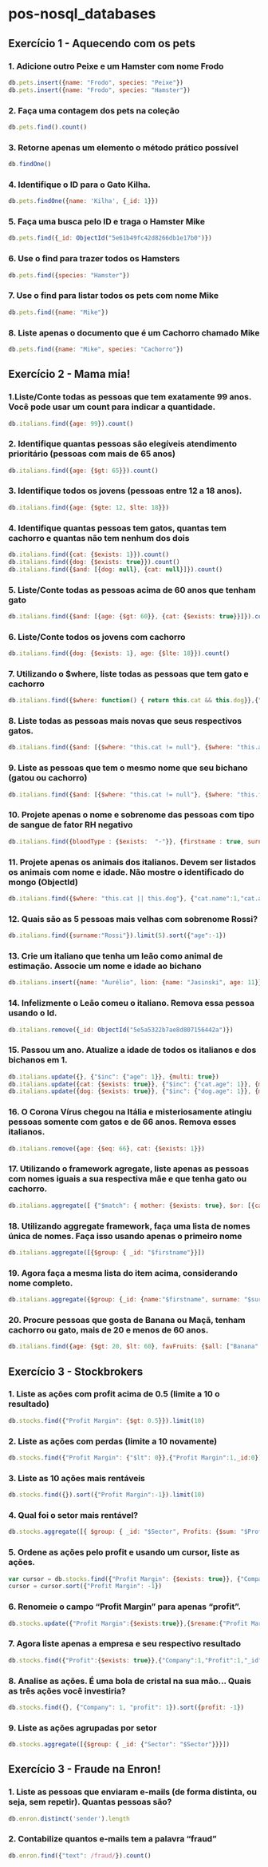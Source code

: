 # pos-nosql_databases

## Exercício 1 - Aquecendo com os pets

### 1. Adicione outro Peixe e um Hamster com nome Frodo

```javascript
db.pets.insert({name: "Frodo", species: "Peixe"})
db.pets.insert({name: "Frodo", species: "Hamster"})
```

### 2. Faça uma contagem dos pets na coleção

```javascript
db.pets.find().count()
```

### 3. Retorne apenas um elemento o método prático possível

```javascript
db.findOne()
```

### 4. Identifique o ID para o Gato Kilha.

```javascript
db.pets.findOne({name: 'Kilha', {_id: 1}})
```

### 5. Faça uma busca pelo ID e traga o Hamster Mike

```javascript
db.pets.find({_id: ObjectId("5e61b49fc42d8266db1e17b0")})
```

### 6. Use o find para trazer todos os Hamsters

```javascript
db.pets.find({species: "Hamster"})
```


### 7. Use o find para listar todos os pets com nome Mike

```javascript
db.pets.find({name: "Mike"})
```

### 8. Liste apenas o documento que é um Cachorro chamado Mike

```javascript
db.pets.find({name: "Mike", species: "Cachorro"})
```

## Exercício 2 - Mama mia!

### 1.Liste/Conte todas as pessoas que tem exatamente 99 anos. Você pode usar um count para indicar a quantidade.

```javascript
db.italians.find({age: 99}).count()
```

### 2. Identifique quantas pessoas são elegíveis atendimento prioritário (pessoas com mais de 65 anos)

```javascript
db.italians.find({age: {$gt: 65}}).count()
``` 

### 3. Identifique todos os jovens (pessoas entre 12 a 18 anos).

```javascript
db.italians.find({age: {$gte: 12, $lte: 18}})
```

### 4. Identifique quantas pessoas tem gatos, quantas tem cachorro e quantas não tem nenhum dos dois

```javascript
db.italians.find({cat: {$exists: 1}}).count()
db.italians.find({dog: {$exists: true}}).count()
db.italians.find({$and: [{dog: null}, {cat: null}]}).count()
```

### 5. Liste/Conte todas as pessoas acima de 60 anos que tenham gato

```javascript
db.italians.find({$and: [{age: {$gt: 60}}, {cat: {$exists: true}}]}).count()
```

### 6. Liste/Conte todos os jovens com cachorro

```javascript
db.italians.find({dog: {$exists: 1}, age: {$lte: 18}}).count()
```

### 7. Utilizando o $where, liste todas as pessoas que tem gato e cachorro

```javascript
db.italians.find({$where: function() { return this.cat && this.dog}},{"firstname":1,"cat":1,"dog":1,"_id":0})
```

### 8. Liste todas as pessoas mais novas que seus respectivos gatos.

```javascript
db.italians.find({$and: [{$where: "this.cat != null"}, {$where: "this.age < this.cat.age"}]})
```

### 9. Liste as pessoas que tem o mesmo nome que seu bichano (gatou ou cachorro)

```javascript
db.italians.find({$and: [{$where: "this.cat != null"}, {$where: "this.firstname == this.cat.name"}]}, {$and: [{$where: "this.dog != null"}, {$where: "this.firstname == this.dog.name"}]})
```

### 10. Projete apenas o nome e sobrenome das pessoas com tipo de sangue de fator RH negativo

```javascript
db.italians.find({bloodType : {$exists:  "-"}}, {firstname : true, surname: true})
```

### 11. Projete apenas os animais dos italianos. Devem ser listados os animais com nome e idade. Não mostre o identificado do mongo (ObjectId)

```javascript
db.italians.find({$where: "this.cat || this.dog"}, {"cat.name":1,"cat.age": 1, "dog.name":1, "dog.age":1,_id:0})
```

### 12. Quais são as 5 pessoas mais velhas com sobrenome Rossi?

```javascript
db.italians.find({surname:"Rossi"}).limit(5).sort({"age":-1})
```

### 13. Crie um italiano que tenha um leão como animal de estimação. Associe um nome e idade ao bichano

```javascript
db.italians.insert({name: "Aurélio", lion: {name: "Jasinski", age: 11}})
```

### 14. Infelizmente o Leão comeu o italiano. Remova essa pessoa usando o Id.

```javascript
db.italians.remove({_id: ObjectId("5e5a5322b7ae8d807156442a")})
```

### 15. Passou um ano. Atualize a idade de todos os italianos e dos bichanos em 1.

```javascript
db.italians.update({}, {"$inc": {"age": 1}}, {multi: true})
db.italians.update({cat: {$exists: true}}, {"$inc": {"cat.age": 1}}, {multi: true})
db.italians.update({dog: {$exists: true}}, {"$inc": {"dog.age": 1}}, {multi: true})
```


### 16. O Corona Vírus chegou na Itália e misteriosamente atingiu pessoas somente com gatos e de 66 anos. Remova esses italianos.


```javascript
db.italians.remove({age: {$eq: 66}, cat: {$exists: 1}})
```

### 17. Utilizando o framework agregate, liste apenas as pessoas com nomes iguais a sua respectiva mãe e que tenha gato ou cachorro.

```javascript
db.italians.aggregate([ {"$match": { mother: {$exists: true}, $or: [{cat: {$exists: true}}, {dog: {$exists: true}}] }}, {"$project": { "firstname": 1, "mother": 1, "cat":1, "dog":1, "isEqual": {"$cmp": ["$firstname", "$mother.firstname"]} }}, {"$match": {"isEqual": 0}}])
```

### 18. Utilizando aggregate framework, faça uma lista de nomes única de nomes. Faça isso usando apenas o primeiro nome

```javascript
db.italians.aggregate([{$group: { _id: "$firstname"}}])
```


### 19. Agora faça a mesma lista do item acima, considerando nome completo.

```javascript
db.italians.aggregate({$group: {_id: {name:"$firstname", surname: "$surname"}}})
```

### 20. Procure pessoas que gosta de Banana ou Maçã, tenham cachorro ou gato, mais de 20 e menos de 60 anos.

```javascript
db.italians.find({age: {$gt: 20, $lt: 60}, favFruits: {$all: ["Banana", "Maçã"]}, $where: "this.cat" || "this.dog"})
```

## Exercício 3 - Stockbrokers


### 1. Liste as ações com profit acima de 0.5 (limite a 10 o resultado)

```javascript
db.stocks.find({"Profit Margin": {$gt: 0.5}}).limit(10)
```

### 2. Liste as ações com perdas (limite a 10 novamente)
```javascript
db.stocks.find({"Profit Margin": {"$lt": 0}},{"Profit Margin":1,_id:0}).sort({"Profit Margin": 1}).limit(10)
```

### 3. Liste as 10 ações mais rentáveis

```javascript
db.stocks.find({}).sort({"Profit Margin":-1}).limit(10)
```

### 4. Qual foi o setor mais rentável?
```javascript
db.stocks.aggregate([{ $group: { _id: "$Sector", Profits: {$sum: "$Profit Margin"} }}, { $sort: { "Profits": -1 }} ])
```

### 5. Ordene as ações pelo profit e usando um cursor, liste as ações.
```javascript
var cursor = db.stocks.find({"Profit Margin": {$exists: true}}, {"Company": 1, "Sector": 1, "Profit Margin": 1, "_id": 0 })
cursor = cursor.sort({"Profit Margin": -1})
```

### 6. Renomeie o campo “Profit Margin” para apenas “profit”.

```javascript
db.stocks.update({"Profit Margin":{$exists:true}},{$rename:{"Profit Margin":"Profit"}},{multi: true}))
```

### 7. Agora liste apenas a empresa e seu respectivo resultado

```javascript
db.stocks.find({"Profit":{$exists: true}},{"Company":1,"Profit":1,"_id": 0}).sort({"Profit": -1})
```

### 8. Analise as ações. É uma bola de cristal na sua mão... Quais as três ações você investiria?

```javascript
db.stocks.find({}, {"Company": 1, "profit": 1}).sort({profit: -1})
```

### 9. Liste as ações agrupadas por setor

```javascript
db.stocks.aggregate([{$group: { _id: {"Sector": "$Sector"}}}])
```

## Exercício 3 - Fraude na Enron!

### 1. Liste as pessoas que enviaram e-mails (de forma distinta, ou seja, sem repetir). Quantas pessoas são?

```javascript
db.enron.distinct('sender').length
```

### 2. Contabilize quantos e-mails tem a palavra “fraud”

``` javascript
db.enron.find({"text": /fraud/}).count()
```
